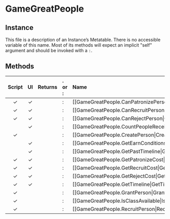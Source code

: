 # GameGreatPeople
## Instance
This file is a description of an Instance’s Metatable. There is no accessible variable of this name. Most of its methods will expect an implicit "self" argument and should be invoked with a `:`.

## Methods
| Script | UI  | Returns | . or : | Name | Arguments |
|:------:|:---:| -------:|:---- |:---- |:--------- |
|✓|✓| |:|[[GameGreatPeople.CanPatronizePerson\|CanPatronizePerson]]| |
|✓|✓| |:|[[GameGreatPeople.CanRecruitPerson\|CanRecruitPerson]]| |
|✓|✓| |:|[[GameGreatPeople.CanRejectPerson\|CanRejectPerson]]| |
| |✓| |:|[[GameGreatPeople.CountPeopleReceivedByPlayer\|CountPeopleReceivedByPlayer]]| |
|✓| | |:|[[GameGreatPeople.CreatePerson\|CreatePerson]]| |
| |✓| |:|[[GameGreatPeople.GetEarnConditionsText\|GetEarnConditionsText]]| |
| |✓| |:|[[GameGreatPeople.GetPastTimeline\|GetPastTimeline]]| |
|✓|✓| |:|[[GameGreatPeople.GetPatronizeCost\|GetPatronizeCost]]| |
|✓|✓| |:|[[GameGreatPeople.GetRecruitCost\|GetRecruitCost]]| |
|✓|✓| |:|[[GameGreatPeople.GetRejectCost\|GetRejectCost]]| |
|✓|✓| |:|[[GameGreatPeople.GetTimeline\|GetTimeline]]| |
|✓| | |:|[[GameGreatPeople.GrantPerson\|GrantPerson]]| |
|✓| | |:|[[GameGreatPeople.IsClassAvailable\|IsClassAvailable]]| |
|✓| | |:|[[GameGreatPeople.RecruitPerson\|RecruitPerson]]| |
